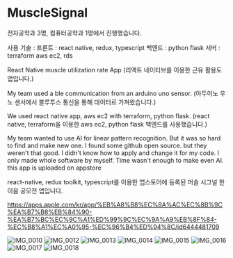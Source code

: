 # MuscleSignal
전자공학과 3명, 컴퓨터공학과 1명에서 진행했습니다.

사용 기술 :
프론트 : react native, redux, typescript
백엔드 : python flask
서버 : terraform aws ec2, rds

React Native muscle utilization rate App
(리액트 네이티브를 이용한 근유 활용도 앱입니다.)

My team used a ble communication from an arduino uno sensor.
(아두이노 우노 센서에서 블루투스 통신을 통해 데이터르 가져왔습니다.)

We used react native app, aws ec2 with terraform, python flask. 
(react native, terraform을 이용한 aws ec2, python flask 백엔드를 사용했습니다.)

My team wanted to use AI for linear pattern recognition.
But it was so hard to find and make new one. 
I found some github open source. but they weren't that good. 
I didn't know how to apply and change it for my code.
I only made whole software by myself. Time wasn't enough to make even AI.
this app is uploaded on appstore

react-native, redux toolkit, typescript를 이용한 앱스토어에 등록된 머슬 시그널 한이음 공모전 앱입니다.

https://apps.apple.com/kr/app/%EB%A8%B8%EC%8A%AC%EC%8B%9C%EA%B7%B8%EB%84%90-%EA%B7%BC%EC%9C%A1%ED%99%9C%EC%9A%A9%EB%8F%84-%EC%B8%A1%EC%A0%95-%EC%96%B4%ED%94%8C/id6444481709


![IMG_0010](https://user-images.githubusercontent.com/17981550/204071764-6c73fe65-5735-4d19-bda4-3acf172de71e.PNG)
![IMG_0012](https://user-images.githubusercontent.com/17981550/204071766-830cbece-b115-4b98-ba8c-4f5b2b08f25c.PNG)
![IMG_0013](https://user-images.githubusercontent.com/17981550/204071767-283e8e92-6244-445a-b2d1-b9ee8516a0bf.PNG)
![IMG_0014](https://user-images.githubusercontent.com/17981550/204071768-81bc1731-294a-4481-aba6-bf1222eb402d.PNG)
![IMG_0015](https://user-images.githubusercontent.com/17981550/204071770-e4fcf906-07c6-42c3-89f9-ebe61d3b1309.PNG)
![IMG_0016](https://user-images.githubusercontent.com/17981550/204071771-fe6b4c3f-feb7-4d46-8ce9-67f871c3b4e4.PNG)
![IMG_0017](https://user-images.githubusercontent.com/17981550/204071773-c7dc6a49-c3b0-4a84-9053-5bc7cfe1de84.PNG)
![IMG_0018](https://user-images.githubusercontent.com/17981550/204071944-ea0fcf6d-2a45-4615-a3a5-75bb648fb1e7.jpeg)
